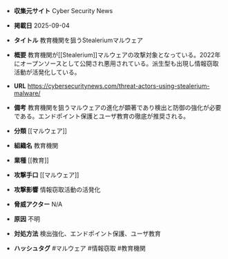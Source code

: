 - **収集元サイト**
Cyber Security News

- **掲載日**
2025-09-04

- **タイトル**
教育機関を狙うStealeriumマルウェア

- **概要**
教育機関が[[Stealerium]]マルウェアの攻撃対象となっている。2022年にオープンソースとして公開され悪用されている。派生型も出現し情報窃取活動が活発化している。

- **URL**
https://cybersecuritynews.com/threat-actors-using-stealerium-malware/

- **備考**
教育機関を狙うマルウェアの進化が顕著であり検出と防御の強化が必要である。エンドポイント保護とユーザ教育の徹底が推奨される。

- **分類**
[[マルウェア]]

- **組織名**
教育機関

- **業種**
[[教育]]

- **攻撃手口**
[[マルウェア]]

- **攻撃影響**
情報窃取活動の活発化

- **脅威アクター**
N/A

- **原因**
不明

- **対処方法**
検出強化、エンドポイント保護、ユーザ教育

- **ハッシュタグ**
#マルウェア #情報窃取 #教育機関
